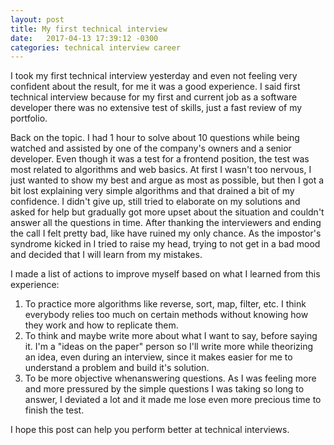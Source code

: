 ```yaml
---
layout: post
title: My first technical interview
date:   2017-04-13 17:39:12 -0300
categories: technical interview career
---
```

I took my first technical interview yesterday and even not feeling very confident about the result, for me it was a good experience. I said first technical interview because for my first and current job as a software developer there was no extensive test of skills, just a fast review of my portfolio.

Back on the topic. I had 1 hour to solve about 10 questions while being watched and assisted by one of the company's owners and a senior developer. Even though it was a test for a frontend position, the test was most related to algorithms and web basics. At first I wasn't too nervous, I just wanted to show my best and argue as most as possible, but then I got a  bit lost explaining very simple algorithms and that drained a bit of my confidence. I didn't give up, still tried to elaborate on my solutions and asked for help but gradually got more upset about the situation and couldn't answer all the questions in time. After thanking the interviewers and ending the call I felt pretty bad, like have ruined my only chance. As the impostor's syndrome kicked in I tried to raise my head, trying to not get in a bad mood and decided that I will learn from my mistakes.

I made a list of actions to improve myself based on what I learned from this experience:

1. To practice more algorithms like reverse, sort, map, filter, etc. I think everybody relies too much on certain methods without knowing how they work and how to replicate them.
2. To think and maybe write more about what I want to say, before saying it. I'm a "ideas on the paper" person so I'll write more while theorizing an idea, even during an interview, since it makes easier for me to understand a problem and build it's solution.
3. To be more objective whenanswering questions. As I was feeling more and more pressured by the simple questions I was taking so long to answer, I deviated a lot and it made me lose even more precious time to finish the test.

I hope this post can help you perform better at technical interviews.